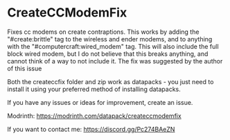 # CreateCCModemFix
Fixes cc modems on create contraptions.
This works by adding the "#create:brittle" tag to the wireless and ender modems, and to anything with the "#computercraft:wired_modem" tag.
This will also include the full block wired modem, but I do not believe that this breaks anything, and cannot think of a way to not include it. The fix was suggested by the author of this issue

Both the createccfix folder and zip work as datapacks - you just need to install it using your preferred method of installing datapacks.

If you have any issues or ideas for improvement, create an issue.

Modrinth:
https://modrinth.com/datapack/createccmodemfix

If you want to contact me:
https://discord.gg/Pc274BAeZN
